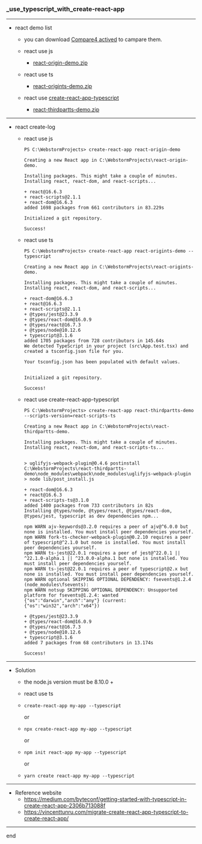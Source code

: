 ### _use_typescript_with_create-react-app

---

- react demo list
  - you can download [Compare4 actived](https://github.com/littleostar-blog/littleostar-blog.github.io/tree/master/files) to campare them.
  
  - react use js
    - [react-origin-demo.zip](https://github.com/littleostar-blog/_use_typescript_with_create-react-app/raw/master/demos/react-origin-demo.zip)
  - react use ts
    - [react-origints-demo.zip](https://github.com/littleostar-blog/_use_typescript_with_create-react-app/raw/master/demos/react-origints-demo.zip)
  - react use [create-react-app-typescript](https://github.com/wmonk/create-react-app-typescript/)
    - [react-thirdpartts-demo.zip](https://github.com/littleostar-blog/_use_typescript_with_create-react-app/raw/master/demos/react-thirdpartts-demo.zip)

---

- react create-log
  - react use js
    ```
    PS C:\WebstormProjects> create-react-app react-origin-demo

    Creating a new React app in C:\WebstormProjects\react-origin-demo.

    Installing packages. This might take a couple of minutes.
    Installing react, react-dom, and react-scripts...

    + react@16.6.3
    + react-scripts@2.1.1
    + react-dom@16.6.3
    added 1698 packages from 661 contributors in 83.229s

    Initialized a git repository.

    Success!
    ```
  
  - react use ts
    ```
    PS C:\WebstormProjects> create-react-app react-origints-demo --typescript

    Creating a new React app in C:\WebstormProjects\react-origints-demo.

    Installing packages. This might take a couple of minutes.
    Installing react, react-dom, and react-scripts...

    + react-dom@16.6.3
    + react@16.6.3
    + react-scripts@2.1.1
    + @types/jest@23.3.9
    + @types/react-dom@16.0.9
    + @types/react@16.7.3
    + @types/node@10.12.6
    + typescript@3.1.6
    added 1705 packages from 728 contributors in 145.64s
    We detected TypeScript in your project (src\App.test.tsx) and created a tsconfig.json file for you.

    Your tsconfig.json has been populated with default values.


    Initialized a git repository.

    Success!
    ```
  
  - react use create-react-app-typescript
    ```
    PS C:\WebstormProjects> create-react-app react-thirdpartts-demo --scripts-version=react-scripts-ts

    Creating a new React app in C:\WebstormProjects\react-thirdpartts-demo.

    Installing packages. This might take a couple of minutes.
    Installing react, react-dom, and react-scripts-ts...


    > uglifyjs-webpack-plugin@0.4.6 postinstall C:\WebstormProjects\react-thirdpartts-demo\node_modules\webpack\node_modules\uglifyjs-webpack-plugin
    > node lib/post_install.js

    + react-dom@16.6.3
    + react@16.6.3
    + react-scripts-ts@3.1.0
    added 1400 packages from 733 contributors in 82s
    Installing @types/node, @types/react, @types/react-dom, @types/jest, typescript as dev dependencies npm...

    npm WARN ajv-keywords@3.2.0 requires a peer of ajv@^6.0.0 but none is installed. You must install peer dependencies yourself.
    npm WARN fork-ts-checker-webpack-plugin@0.2.10 requires a peer of typescript@^2.1.0 but none is installed. You must install peer dependencies yourself.
    npm WARN ts-jest@22.0.1 requires a peer of jest@^22.0.1 || ^22.1.0-alpha.1 || ^23.0.0-alpha.1 but none is installed. You must install peer dependencies yourself.
    npm WARN ts-jest@22.0.1 requires a peer of typescript@2.x but none is installed. You must install peer dependencies yourself.
    npm WARN optional SKIPPING OPTIONAL DEPENDENCY: fsevents@1.2.4 (node_modules\fsevents):
    npm WARN notsup SKIPPING OPTIONAL DEPENDENCY: Unsupported platform for fsevents@1.2.4: wanted {"os":"darwin","arch":"any"} (current: {"os":"win32","arch":"x64"})

    + @types/jest@23.3.9
    + @types/react-dom@16.0.9
    + @types/react@16.7.3
    + @types/node@10.12.6
    + typescript@3.1.6
    added 7 packages from 68 contributors in 13.174s

    Success!
    ```

---

- Solution
  - the node.js version must be 8.10.0 +
  - react use ts

  - ```
    create-react-app my-app --typescript
    ```
    or
  
  - ```
    npx create-react-app my-app --typescript
    ```
    or
    
  - ```
    npm init react-app my-app --typescript
    ```
    or
    
  - ```
    yarn create react-app my-app --typescript
    ```

---

- Reference website
  - https://medium.com/byteconf/getting-started-with-typescript-in-create-react-app-2306b713088f
  - https://vincenttunru.com/migrate-create-react-app-typescript-to-create-react-app/

---

end
